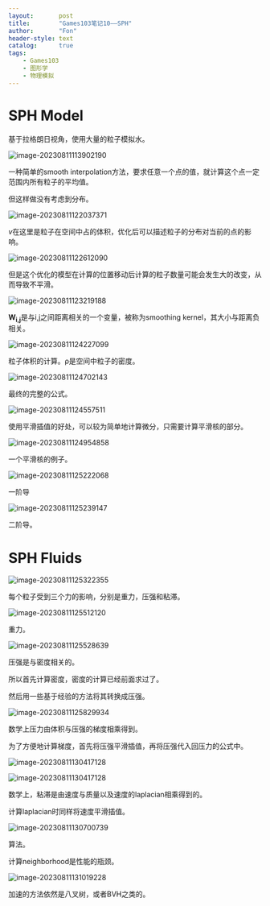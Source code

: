 ```yaml
---
layout:       post
title:        "Games103笔记10——SPH"
author:       "Fon"
header-style: text
catalog:      true
tags:
    - Games103
    - 图形学
    - 物理模拟
---
```




# SPH Model

基于拉格朗日视角，使用大量的粒子模拟水。

![image-20230811113902190](https://raw.githubusercontent.com/achmli/achmli.github.io/master/img/Games103/10/Smoothed.png)

一种简单的smooth interpolation方法，要求任意一个点的值，就计算这个点一定范围内所有粒子的平均值。

但这样做没有考虑到分布。

![image-20230811122037371](https://raw.githubusercontent.com/achmli/achmli.github.io/master/img/Games103/10/Smoothed2.png)

<em>v</em>在这里是粒子在空间中占的体积，优化后可以描述粒子的分布对当前的点的影响。

![image-20230811122612090](https://raw.githubusercontent.com/achmli/achmli.github.io/master/img/Games103/10/BetterModel.png)

但是这个优化的模型在计算的位置移动后计算的粒子数量可能会发生大的改变，从而导致不平滑。

![image-20230811123219188](https://raw.githubusercontent.com/achmli/achmli.github.io/master/img/Games103/10/FinalSolution.png)

<strong>W<sub>i,j</sub></strong>是与i,j之间距离相关的一个变量，被称为smoothing kernel，其大小与距离负相关。

![image-20230811124227099](https://raw.githubusercontent.com/achmli/achmli.github.io/master/img/Games103/10/ParticleVolumeEstimation.png)

粒子体积的计算。ρ是空间中粒子的密度。

![image-20230811124702143](https://raw.githubusercontent.com/achmli/achmli.github.io/master/img/Games103/10/FinalSolution2.png)

最终的完整的公式。

![image-20230811124557511](https://raw.githubusercontent.com/achmli/achmli.github.io/master/img/Games103/10/Derivatives.png)

使用平滑插值的好处，可以较为简单地计算微分，只需要计算平滑核的部分。

![image-20230811124954858](https://raw.githubusercontent.com/achmli/achmli.github.io/master/img/Games103/10/KernelExample.png)

一个平滑核的例子。

![image-20230811125222068](https://raw.githubusercontent.com/achmli/achmli.github.io/master/img/Games103/10/KernelDerivatives.png)

一阶导

![image-20230811125239147](https://raw.githubusercontent.com/achmli/achmli.github.io/master/img/Games103/10/Scalar.png)

二阶导。

# SPH Fluids

![image-20230811125322355](https://raw.githubusercontent.com/achmli/achmli.github.io/master/img/Games103/10/FluidDynamics.png)

每个粒子受到三个力的影响，分别是重力，压强和粘滞。

![image-20230811125512120](https://raw.githubusercontent.com/achmli/achmli.github.io/master/img/Games103/10/GravityForce.png)

重力。

![image-20230811125528639](https://raw.githubusercontent.com/achmli/achmli.github.io/master/img/Games103/10/PressureForce.png)

压强是与密度相关的。

所以首先计算密度，密度的计算已经前面求过了。

然后用一些基于经验的方法将其转换成压强。

![image-20230811125829934](https://raw.githubusercontent.com/achmli/achmli.github.io/master/img/Games103/10/PressureForce2.png)

数学上压力由体积与压强的梯度相乘得到。

为了方便地计算梯度，首先将压强平滑插值，再将压强代入回压力的公式中。

![image-20230811130417128](https://raw.githubusercontent.com/achmli/achmli.github.io/master/img/Games103/10/ViscosityForce0.png)

![image-20230811130417128](https://raw.githubusercontent.com/achmli/achmli.github.io/master/img/Games103/10/ViscosityForce.png)

数学上，粘滞是由速度与质量以及速度的laplacian相乘得到的。

计算laplacian时同样将速度平滑插值。

![image-20230811130700739](https://raw.githubusercontent.com/achmli/achmli.github.io/master/img/Games103/10/iAlgorithm.png)

算法。

计算neighborhood是性能的瓶颈。

![image-20230811131019228](https://raw.githubusercontent.com/achmli/achmli.github.io/master/img/Games103/10/SpatialPartition.png)

加速的方法依然是八叉树，或者BVH之类的。